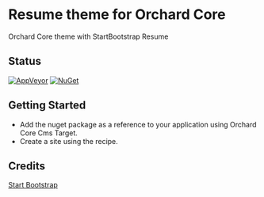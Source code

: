 # Resume theme for Orchard Core

Orchard Core theme with StartBootstrap Resume

## Status

[![AppVeyor](https://ci.appveyor.com/api/projects/status/wmxno9evcxe10pr8?svg=true)](https://ci.appveyor.com/project/agriffard/theresumetheme)
[![NuGet](https://img.shields.io/nuget/v/TheResumeTheme.svg)](https://www.nuget.org/packages/TheResumeTheme)

## Getting Started

- Add the nuget package as a reference to your application using Orchard Core Cms Target.
- Create a site using the recipe.

## Credits

[Start Bootstrap](https://startbootstrap.com/template-overviews/resume)
